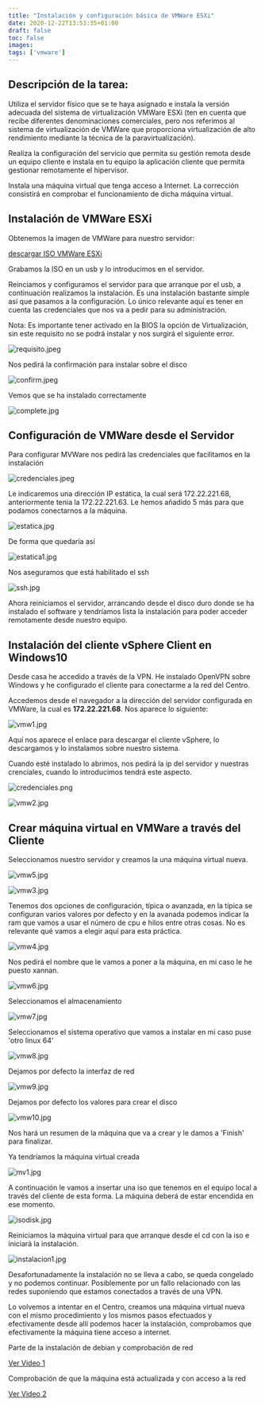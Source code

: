 ```yaml
---
title: "Instalación y configuración básica de VMWare ESXi"
date: 2020-12-22T13:53:35+01:00
draft: false
toc: false
images:
tags: ['vmware']
---
```



## Descripción de la tarea:

Utiliza el servidor físico que se te haya asignado e instala la versión adecuada del sistema de virtualización VMWare ESXi (ten en cuenta que recibe diferentes denominaciones comerciales, pero nos referimos al sistema de virtualización de VMWare que proporciona virtualización de alto rendimiento mediante la técnica de la paravirtualización).

Realiza la configuración del servicio que permita su gestión remota desde un equipo cliente e instala en tu equipo la aplicación cliente que permita gestionar remotamente el hipervisor.

Instala una máquina virtual que tenga acceso a Internet. La corrección consistirá en comprobar el funcionamiento de dicha máquina virtual.



## Instalación de VMWare ESXi

Obtenemos la imagen de VMWare para nuestro servidor:

[descargar ISO VMWare ESXi](/images/vmware/https://www.dell.com/support/home/es-es/drivers/driversdetails?driverid=5yc4t)

Grabamos la ISO en un usb y lo introducimos en el servidor. 

Reinciamos y configuramos el servidor para que arranque por el usb, a continuación realizamos la instalación. Es una instalación bastante simple así que pasamos a la configuración. Lo único relevante aquí es tener en cuenta las credenciales que nos va a pedir para su administración.

Nota: Es importante tener activado en la BIOS la opción de Virtualización, sin este requisito no se podrá instalar y nos surgirá el siguiente error.

![requisito.jpeg](/images/vmware/requisito.jpeg)

Nos pedirá la confirmación para instalar sobre el disco

![confirm.jpeg](/images/vmware/confirm.jpeg)

Vemos que se ha instalado correctamente

![complete.jpg](/images/vmware/complete.jpg)


## Configuración de VMWare desde el Servidor

Para configurar MVWare nos pedirá las credenciales que facilitamos en la instalación

![credenciales.jpeg](/images/vmware/credenciales.jpeg)

Le indicaremos una dirección IP estática, la cual será 172.22.221.68, anteriormente tenia la 172.22.221.63. Le hemos añadido 5 más para que podamos conectarnos a la máquina.

![estatica.jpg](/images/vmware/estatica.jpg)

De forma que quedaría así

![estatica1.jpg](/images/vmware/estatica1.jpg)

Nos aseguramos que está habilitado el ssh

![ssh.jpg](/images/vmware/ssh.jpg)

Ahora reiniciamos el servidor, arrancando desde el disco duro donde se ha instalado el software y tendríamos lista la instalación para poder acceder remotamente desde nuestro equipo.

## Instalación del cliente vSphere Client en Windows10

Desde casa he accedido a través de la VPN. He instalado OpenVPN sobre Windows y he configurado el cliente para conectarme a la red del Centro.

Accedemos desde el navegador a la dirección del servidor configurada en VMWare, la cual es **172.22.221.68**. Nos aparece lo siguiente:

![vmw1.jpg](/images/vmware/vmw1.jpg)

Aquí nos aparece el enlace para descargar el cliente vSphere, lo descargamos y lo instalamos sobre nuestro sistema.

Cuando esté instalado lo abrimos, nos pedirá la ip del servidor y nuestras crenciales, cuando lo introducimos tendrá este aspecto.

![credenciales.png](/images/vmware/credenciales.png)

![vmw2.jpg](/images/vmware/vmw2.jpg)


## Crear máquina virtual en VMWare a través del Cliente

Seleccionamos nuestro servidor y creamos la una máquina virtual nueva.

![vmw5.jpg](/images/vmware/vmw5.jpg)

![vmw3.jpg](/images/vmware/vmw3.jpg)

Tenemos dos opciones de configuración, típica o avanzada, en la típica se configuran varios valores por defecto y en la avanada podemos indicar la ram que vamos a usar el número de cpu e hilos entre otras cosas. No es relevante qué vamos a elegir aquí para esta práctica.

![vmw4.jpg](/images/vmware/mvw4.jpg)

Nos pedirá el nombre que le vamos a poner a la máquina, en mi caso le he puesto xannan.

![vmw6.jpg](/images/vmware/vmw6.jpg)

Seleccionamos el almacenamiento

![vmw7.jpg](/images/vmware/vmw7.jpg)

Seleccionamos el sistema operativo que vamos a instalar en mi caso puse 'otro linux 64'

![vmw8.jpg](/images/vmware/vmw8.jpg)

Dejamos por defecto la interfaz de red 

![vmw9.jpg](/images/vmware/vmw9.jpg)

Dejamos por defecto los valores para crear el disco

![vmw10.jpg](/images/vmware/vmw10.jpg)

Nos hará un resumen de la máquina que va a crear y le damos a 'Finish' para finalizar.

Ya tendríamos la máquina virtual creada

![mv1.jpg](/images/vmware/mv1.jpg)

A continuación le vamos a insertar una iso que tenemos en el equipo local a través del cliente de esta forma. La máquina deberá de estar encendida en ese momento.

![isodisk.jpg](/images/vmware/isodisk.jpg)

Reiniciamos la máquina virtual para que arranque desde el cd con la iso e iniciará la instalación.

![instalacion1.jpg](/images/vmware/instalacion1.jpg)


Desafortunadamente la instalación no se lleva a cabo, se queda congelado y no podemos continuar. Posiblemente por un fallo relacionado con las redes suponiendo que estamos conectados a través de una VPN. 

Lo volvemos a intentar en el Centro, creamos una máquina virtual nueva con el mismo procedimiento y los mismos pasos efectuados y efectivamente desde allí podemos hacer la instalación, comprobamos que efectivamente la máquina tiene acceso a internet.

Parte de la instalación de debian y comprobación de red

[Ver Video 1](https://youtu.be/4riAUMLBVFc)

Comprobación de que la máquina está actualizada y con acceso a la red

[Ver Video 2](https://youtu.be/4riAUMLBVFc)